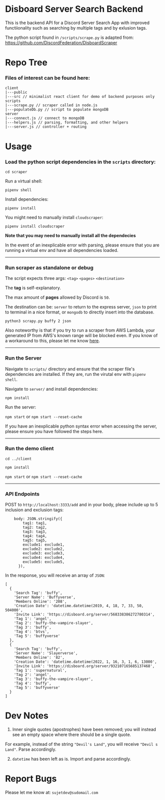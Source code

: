 # Disboard Server Search Backend

This is the backend API for a Discord Server Search App with improved functiionality such as searching by multiple tags and by exlusion tags.

The python script found in `/scripts/scrape.py` is adapted from: https://github.com/DiscordFederation/DisboardScraper


# Repo Tree

### Files of interest can be found here:

```lang-js
client 
|---public 
|---src // minimalist react client for demo of backend purposes only
scripts
|---scrape.py // scraper called in node.js
|---populateDb.py // script to populate mongoDB
server
|---connect.js // connect to mongoDB
|---helpers.js // parsing, formatting, and other helpers
|---server.js // controller + routing 

```


# Usage

### Load the python script dependencies in the `scripts` directory:

`cd scraper`

Run a virtual shell:

`pipenv shell`

Install dependencies: 

`pipenv install` 

You might need to manually install `cloudscraper`:

`pipenv install cloudscraper`

**Note that you may need to manually install all the dependecies**

In the event of an inexplicable error with parsing, please ensure that you are running a virtual env and have all dependencies loaded.

---

### Run scraper as standalone or debug


The script expects three args: `<tag>` `<pages>` `<destination>`

The **tag** is self-explanatory. 

The max amount of **pages** allowed by Discord is `50`.

The destination can be: `server` to return to the express server, `json` to print to terminal in a nice format, or `mongodb` to directly insert into the database.


```
python3 scrapy.py buffy 2 json

```

Also noteworthy is that if you try to run a scraper from AWS Lambda, your generated IP from AWS's known range will be blocked even. If you know of a workaround to this, please let me know [here](https://stackoverflow.com/questions/72722566/aws-lambda-python-webscraping-unable-to-bypass-cloudfare-anti-bots-from-aws).

---

### Run the Server

Navigate to `scripts/` directory and ensure that the scraper file's dependencies are installed. If they are, run the virutal env with `pipenv shell`. 

Navigate to `server/` and install dependencies:

`npm install`

Run the server:

`npm start` or `npm start --reset-cache`

If you have an inexplicable python syntax error when accessing the server, please ensure you have followed the steps here.

---

### Run the demo client 

`cd ../client`

`npm install`

`npm start` or `npm start --reset-cache`

--- 

### API Endpoints 

POST to `http://localhost:3333/add` and in your body, pleae include up to 5 inclusion and exclusion tags:

```lang-js
	body: JSON.stringify({
        tag1: tag1,
        tag2: tag2,
        tag3: tag3,
        tag4: tag4,
        tag5: tag5,
        exclude1: exclude1,
        exclude2: exclude2,
        exclude3: exclude3,
        exclude4: exclude4,
        exclude5: exclude5,
      }),
```

In the response, you will receive an array of `JSON`:

```lang-js
[
  {
    'Search Tag': 'buffy',
    'Server Name': 'Buffyverse',
    'Members Online': '208',
    'Creation Date': 'datetime.datetime(2019, 4, 18, 7, 33, 50, 504000',
    'Invite Link': 'https://disboard.org/server/568338386272780314',
    'Tag 1': 'angel',
    'Tag 2': 'buffy-the-vampire-slayer',
    'Tag 3': 'buffy',
    'Tag 4': 'btvs',
    'Tag 5': 'buffyverse'
  },
  {
    'Search Tag': 'buffy',
    'Server Name': 'Slayerverse',
    'Members Online': '82',
    'Creation Date': 'datetime.datetime(2022, 1, 16, 3, 1, 6, 13000',
    'Invite Link': 'https://disboard.org/server/932107165685137468',
    'Tag 1': 'supernatural',
    'Tag 2': 'angel',
    'Tag 3': 'buffy-the-vampire-slayer',
    'Tag 4': 'buffy',
    'Tag 5': 'buffyverse'
  }
]
```

# Dev Notes

1. Inner single quotes (apostrophes)  have been removed; you will instead see an empty space where there should be a single quote. 

For example, instead of the string `"Devil's Land"`, you will receive  `"Devil s Land"`. Parse accordingly.

2. `datetime` has been left as is. Import and parse accordingly.


# Report Bugs

Please let me know at: `sujetdev@sudomail.com`
